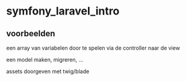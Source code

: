 # symfony_laravel_intro

## voorbeelden

een array van variabelen door te spelen via de controller naar de view

een model maken, migreren, ...

assets doorgeven met twig/blade

